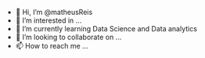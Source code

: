 - 👋 Hi, I’m @matheusReis
- 👀 I’m interested in ...
- 🌱 I’m currently learning Data Science and Data analytics
- 💞️ I’m looking to collaborate on ...
- 📫 How to reach me ...

<!---
matheusdtscie/matheusdtscie is a ✨ special ✨ repository because its `README.md` (this file) appears on your GitHub profile.
You can click the Preview link to take a look at your changes.
--->
